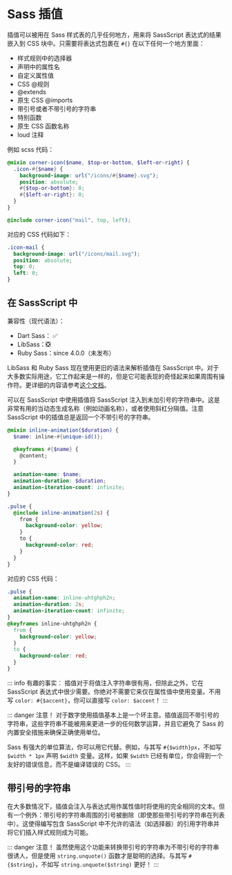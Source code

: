 # Sass 插值

插值可以被用在 Sass 样式表的几乎任何地方，用来将 SassScript 表达式的结果嵌入到 CSS 块中。只需要将表达式包裹在 `#{}` 在以下任何一个地方里面：

- 样式规则中的选择器
- 声明中的属性名
- 自定义属性值
- CSS @规则
- @extends
- 原生 CSS @imports
- 带引号或者不带引号的字符串
- 特别函数
- 原生 CSS 函数名称
- loud 注释

例如 scss 代码：

```scss
@mixin corner-icon($name, $top-or-bottom, $left-or-right) {
  .icon-#{$name} {
    background-image: url("/icons/#{$name}.svg");
    position: absolute;
    #{$top-or-bottom}: 0;
    #{$left-or-right}: 0;
  }
}

@include corner-icon("mail", top, left);
```

对应的 CSS 代码如下：

```css
.icon-mail {
  background-image: url("/icons/mail.svg");
  position: absolute;
  top: 0;
  left: 0;
}
```

## 在 SassScript 中

兼容性（现代语法）：

- Dart Sass： :white_check_mark:
- LibSass：:negative_squared_cross_mark:
- Ruby Sass：since 4.0.0（未发布）

LibSass 和 Ruby Sass 现在使用更旧的语法来解析插值在 SassScript 中。对于大多数实际用途，它工作起来是一样的，但是它可能表现的奇怪起来如果周围有操作符。更详细的内容请参考[这个文档](https://github.com/sass/sass/blob/main/accepted/free-interpolation.md#old-interpolation-rules)。

可以在 SassScript 中使用插值将 SassScript 注入到未加引号的字符串中。这是非常有用的当动态生成名称（例如动画名称），或者使用斜杠分隔值。注意 SassScript 中的插值总是返回一个不带引号的字符串。

```scss
@mixin inline-animation($duration) {
  $name: inline-#{unique-id()};

  @keyframes #{$name} {
    @content;
  }

  animation-name: $name;
  animation-duration: $duration;
  animation-iteration-count: infinite;
}

.pulse {
  @include inline-animation(2s) {
    from {
      background-color: yellow;
    }
    to {
      background-color: red;
    }
  }
}
```

对应的 CSS 代码：

```css
.pulse {
  animation-name: inline-uhtghph2n;
  animation-duration: 2s;
  animation-iteration-count: infinite;
}
@keyframes inline-uhtghph2n {
  from {
    background-color: yellow;
  }
  to {
    background-color: red;
  }
}
```

::: info 有趣的事实：
插值对于将值注入字符串很有用，但除此之外，它在 SassScript 表达式中很少需要。你绝对不需要它来仅在属性值中使用变量。不用写 `color: #{$accent}`，你可以直接写 `color: $accent`！
:::

::: danger 注意！
对于数字使用插值基本上是一个坏主意。插值返回不带引号的字符串，这些字符串不能被用来更进一步的任何数学运算，并且它避免了 Sass 的内置安全措施来确保正确使用单位。

Sass 有强大的单位算法，你可以用它代替。例如，与其写 `#{$width}px`，不如写 `$width * 1px` 声明 `$width` 变量。这样，如果 `$width` 已经有单位，你会得到一个友好的错误信息，而不是编译错误的 CSS。
:::

## 带引号的字符串

在大多数情况下，插值会注入与表达式用作属性值时将使用的完全相同的文本。但有一个例外：带引号的字符串周围的引号被删除（即使那些带引号的字符串在列表中）。这使得编写包含 SassScript 中不允许的语法（如选择器）的引用字符串并将它们插入样式规则成为可能。

::: danger 注意！
虽然使用这个功能来转换带引号的字符串为不带引号的字符串很诱人，但是使用 `string.unquote()` 函数才是聪明的选择。与其写 `#{$string}`，不如写 `string.unquote($string)` 更好！
:::
